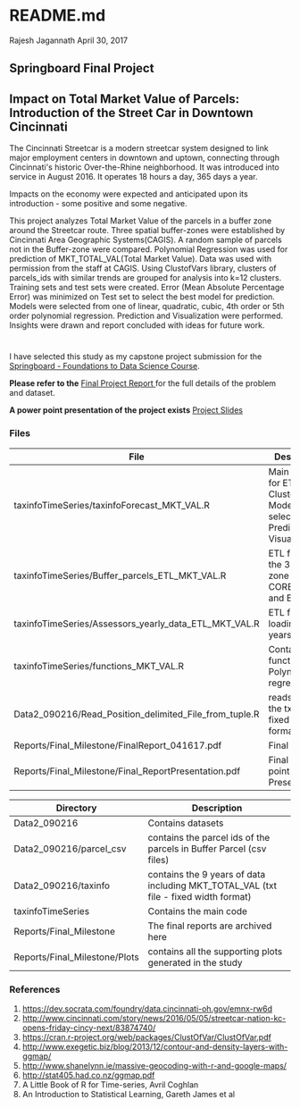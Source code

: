 README.md
================
Rajesh Jagannath
April 30, 2017

Springboard Final Project
----------

Impact on Total Market Value of Parcels: Introduction of the Street Car in Downtown Cincinnati
----------

The Cincinnati Streetcar is a modern streetcar system designed to link major employment centers in downtown and uptown, connecting through Cincinnati's historic Over-the-Rhine neighborhood. It was introduced into service in August 2016. It operates 18 hours a day, 365 days a year. 

Impacts on the economy were expected and anticipated upon its introduction - some positive and some negative.

This project analyzes Total Market Value of the parcels in a buffer zone around the Streetcar route. Three spatial buffer-zones were established by Cincinnati Area Geographic Systems(CAGIS). A random sample of parcels not in the Buffer-zone were compared. Polynomial Regression was used for prediction of MKT_TOTAL_VAL(Total Market Value). Data was used with permission from the staff at CAGIS. Using ClustofVars library, clusters of parcels_ids with similar trends are grouped for analysis into k=12 clusters. Training sets and test sets were created. Error (Mean Absolute Percentage Error) was minimized on Test set to select the best model for prediction. Models were selected from one of linear, quadratic, cubic, 4th order or 5th order polynomial regression. Prediction and Visualization were performed. Insights were drawn  and report concluded with ideas for future work. 

# 
I have selected this study as my capstone project submission for the [Springboard - Foundations to Data Science Course](https://www.springboard.com/workshops/data-science).

__Please refer to the__ [Final Project Report ](https://github.com/krajeshj/Streetcar0719/blob/master/Reports/Final_Milestone/FinalReport_041617.pdf) for the full details of the problem and dataset.

__A power point presentation of the project exists__ [Project Slides](https://github.com/krajeshj/Streetcar0719/blob/master/Reports/Final_Milestone/Final_ReportPresentation.pdf)
 
 

### Files

File|Description
---------|-------------------------------------------------------------------------------------------------------------------
taxinfoTimeSeries/taxinfoForecast_MKT_VAL.R| Main R Script for ETL, Clustering, Model selection, Prediction and Visualization 
taxinfoTimeSeries/Buffer_parcels_ETL_MKT_VAL.R|ETL files for the 3 buffer zone CORE,CENTER and EDGE
taxinfoTimeSeries/Assessors_yearly_data_ETL_MKT_VAL.R|ETL for loading 8 years of data 
taxinfoTimeSeries/functions_MKT_VAL.R|Contains functions for Polynomial regression
Data2_090216/Read_Position_delimited_File_from_tuple.R | reads in the the txt files in fixed width format
Reports/Final_Milestone/FinalReport_041617.pdf|Final Report
Reports/Final_Milestone/Final_ReportPresentation.pdf| Final Power point Presentation
 



Directory|Description
---------|---------------------------------------------------------------------------------------------------
Data2_090216|Contains datasets
Data2_090216/parcel_csv| contains the parcel ids of the parcels in Buffer Parcel (csv files)
Data2_090216/taxinfo| contains the 9 years of data including MKT_TOTAL_VAL (txt file - fixed width format)
taxinfoTimeSeries| Contains the main code
Reports/Final_Milestone | The final reports are archived here
Reports/Final_Milestone/Plots | contains all the supporting plots generated in the study
 

### References

1.  <https://dev.socrata.com/foundry/data.cincinnati-oh.gov/emnx-rw6d>
2.  <http://www.cincinnati.com/story/news/2016/05/05/streetcar-nation-kc-opens-friday-cincy-next/83874740/>
3.	<https://cran.r-project.org/web/packages/ClustOfVar/ClustOfVar.pdf>
4.	<http://www.exegetic.biz/blog/2013/12/contour-and-density-layers-with-ggmap/>
5.	<http://www.shanelynn.ie/massive-geocoding-with-r-and-google-maps/>
6.	<http://stat405.had.co.nz/ggmap.pdf>
7.	A Little Book of R for Time-series, Avril Coghlan
8.	An Introduction to Statistical Learning, Gareth James et al



